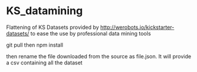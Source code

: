 KS_datamining
=============

Flattening of KS Datasets provided by http://werobots.io/kickstarter-datasets/ to ease the use by professional data mining tools


git pull then
npm install

then rename the file downloaded from the source as file.json.
It will provide a csv containing all the dataset
